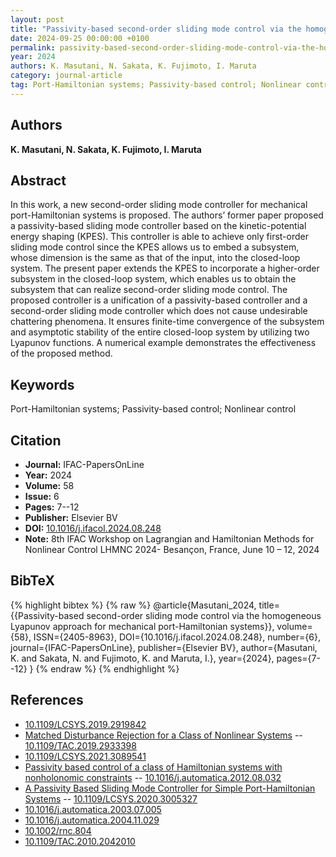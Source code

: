 ```yaml
---
layout: post
title: "Passivity-based second-order sliding mode control via the homogeneous Lyapunov approach for mechanical port-Hamiltonian systems"
date: 2024-09-25 00:00:00 +0100
permalink: passivity-based-second-order-sliding-mode-control-via-the-homogeneous-lyapunov-approach-for-mechanical-port-hamiltonian-systems
year: 2024
authors: K. Masutani, N. Sakata, K. Fujimoto, I. Maruta
category: journal-article
tag: Port-Hamiltonian systems; Passivity-based control; Nonlinear control
---
```

 
## Authors
**K. Masutani, N. Sakata, K. Fujimoto, I. Maruta**
 
## Abstract
In this work, a new second-order sliding mode controller for mechanical port-Hamiltonian systems is proposed. The authors’ former paper proposed a passivity-based sliding mode controller based on the kinetic-potential energy shaping (KPES). This controller is able to achieve only first-order sliding mode control since the KPES allows us to embed a subsystem, whose dimension is the same as that of the input, into the closed-loop system. The present paper extends the KPES to incorporate a higher-order subsystem in the closed-loop system, which enables us to obtain the subsystem that can realize second-order sliding mode control. The proposed controller is a unification of a passivity-based controller and a second-order sliding mode controller which does not cause undesirable chattering phenomena. It ensures finite-time convergence of the subsystem and asymptotic stability of the entire closed-loop system by utilizing two Lyapunov functions. A numerical example demonstrates the effectiveness of the proposed method.
 
## Keywords
Port-Hamiltonian systems; Passivity-based control; Nonlinear control
 
## Citation
- **Journal:** IFAC-PapersOnLine
- **Year:** 2024
- **Volume:** 58
- **Issue:** 6
- **Pages:** 7--12
- **Publisher:** Elsevier BV
- **DOI:** [10.1016/j.ifacol.2024.08.248](https://doi.org/10.1016/j.ifacol.2024.08.248)
- **Note:** 8th IFAC Workshop on Lagrangian and Hamiltonian Methods for Nonlinear Control LHMNC 2024- Besançon, France, June 10 – 12, 2024
 
## BibTeX
{% highlight bibtex %}
{% raw %}
@article{Masutani_2024,
  title={{Passivity-based second-order sliding mode control via the homogeneous Lyapunov approach for mechanical port-Hamiltonian systems}},
  volume={58},
  ISSN={2405-8963},
  DOI={10.1016/j.ifacol.2024.08.248},
  number={6},
  journal={IFAC-PapersOnLine},
  publisher={Elsevier BV},
  author={Masutani, K. and Sakata, N. and Fujimoto, K. and Maruta, I.},
  year={2024},
  pages={7--12}
}
{% endraw %}
{% endhighlight %}
 
## References
- [10.1109/LCSYS.2019.2919842](https://doi.org/10.1109/LCSYS.2019.2919842)
- [Matched Disturbance Rejection for a Class of Nonlinear Systems](matched-disturbance-rejection-for-a-class-of-nonlinear-systems) -- [10.1109/TAC.2019.2933398](https://doi.org/10.1109/TAC.2019.2933398)
- [10.1109/LCSYS.2021.3089541](https://doi.org/10.1109/LCSYS.2021.3089541)
- [Passivity based control of a class of Hamiltonian systems with nonholonomic constraints](passivity-based-control-of-a-class-of-hamiltonian-systems-with-nonholonomic-constraints) -- [10.1016/j.automatica.2012.08.032](https://doi.org/10.1016/j.automatica.2012.08.032)
- [A Passivity Based Sliding Mode Controller for Simple Port-Hamiltonian Systems](a-passivity-based-sliding-mode-controller-for-simple-port-hamiltonian-systems) -- [10.1109/LCSYS.2020.3005327](https://doi.org/10.1109/LCSYS.2020.3005327)
- [10.1016/j.automatica.2003.07.005](https://doi.org/10.1016/j.automatica.2003.07.005)
- [10.1016/j.automatica.2004.11.029](https://doi.org/10.1016/j.automatica.2004.11.029)
- [10.1002/rnc.804](https://doi.org/10.1002/rnc.804)
- [10.1109/TAC.2010.2042010](https://doi.org/10.1109/TAC.2010.2042010)

